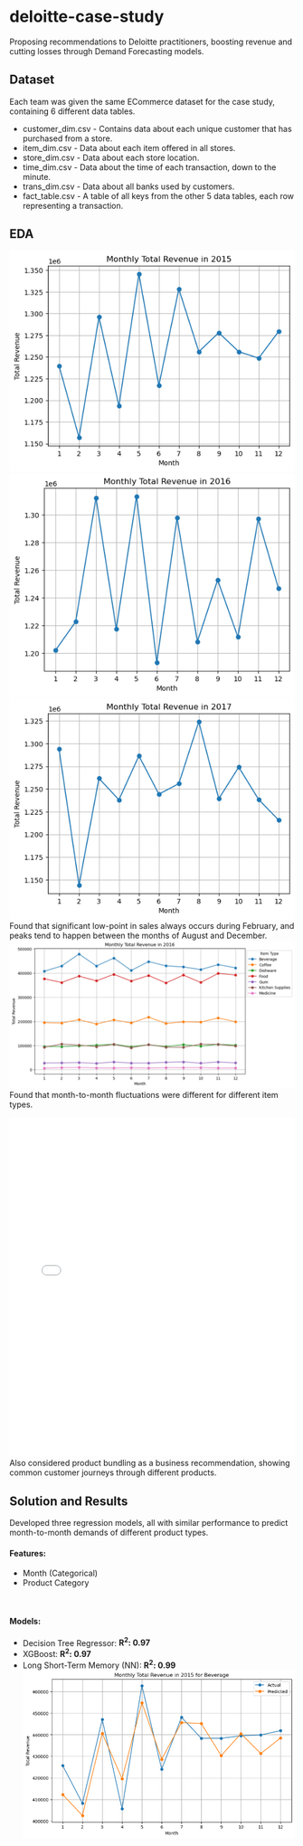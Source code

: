 # deloitte-case-study
Proposing recommendations to Deloitte practitioners, boosting revenue and cutting losses through Demand Forecasting models.

## Dataset
Each team was given the same ECommerce dataset for the case study, containing 6 different data tables.
* customer_dim.csv - Contains data about each unique customer that has purchased from a store.
* item_dim.csv - Data about each item offered in all stores.
* store_dim.csv - Data about each store location.
* time_dim.csv - Data about the time of each transaction, down to the minute.
* trans_dim.csv - Data about all banks used by customers.
* fact_table.csv - A table of all keys from the other 5 data tables, each row representing a transaction.

## EDA
![Alt Text](plots/monthly_rev1.png)
![Alt Text](plots/monthly_rev2.png)
![Alt Text](plots/monthly_rev3.png) <br>
Found that significant low-point in sales always occurs during February, and peaks tend to happen between the months of August and December. <br>
![Alt Text](plots/monthly_for_all_items.png) <br>
Found that month-to-month fluctuations were different for different item types. <br>
<iframe src="plots/sankey_plot.html" width="100%" height="600px" frameborder="0"></iframe> <br>
Also considered product bundling as a business recommendation, showing common customer journeys through different products. <br>

## Solution and Results
Developed three regression models, all with similar performance to predict month-to-month demands of different product types. 

#### Features:
* Month (Categorical)
* Product Category 
<br>

#### Models:
* Decision Tree Regressor: **R<sup>2</sup>: 0.97**
* XGBoost: **R<sup>2</sup>: 0.97**
* Long Short-Term Memory (NN): **R<sup>2</sup>: 0.99**
![Alt Text](plots/monthly_by_item.png)
